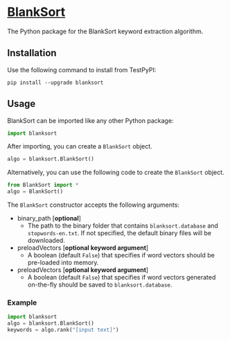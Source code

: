 # [BlankSort](https://pypi.org/project/blanksort/)
The Python package for the BlankSort keyword extraction algorithm.

## Installation
Use the following command to install from TestPyPI:
```shell
pip install --upgrade blanksort
```

## Usage

BlankSort can be imported like any other Python package:
```python
import blanksort
```
After importing, you can create a `BlankSort` object.
```python
algo = blanksort.BlankSort()
```
Alternatively, you can use the following code to create the `BlankSort` object.
```python
from BlankSort import *
algo = BlankSort()
```
The `BlankSort` constructor accepts the following arguments:

* binary_path [**optional**]
    * The path to the binary folder that contains `blanksort.database` and `stopwords-en.txt`. If not specified, the default binary files will be downloaded.
* preloadVectors [**optional keyword argument**]
    * A boolean (default `False`) that specifies if word vectors should be pre-loaded into memory.
* preloadVectors [**optional keyword argument**]
    * A boolean (default `False`) that specifies if word vectors generated on-the-fly should be saved to `blanksort.database`.

### Example 
```python
import blanksort
algo = blanksort.BlankSort()
keywords = algo.rank("[input text]")
```